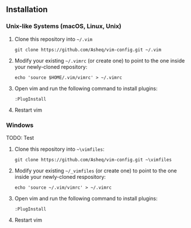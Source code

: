 ## Installation

### Unix-like Systems (macOS, Linux, Unix)

1. Clone this repository into `~/.vim`

     `git clone https://github.com/Asheq/vim-config.git ~/.vim`

1. Modify your existing `~/.vimrc` (or create one) to point to the one inside your newly-cloned repository:

     `echo 'source $HOME/.vim/vimrc' > ~/.vimrc`

1. Open vim and run the following command to install plugins:

     `:PlugInstall`

1. Restart vim

### Windows
TODO: Test

1. Clone this repository into `~\vimfiles`:

     `git clone https://github.com/Asheq/vim-config.git ~\vimfiles`

1. Modify your existing `~/_vimfiles` (or create one) to point to the one inside your newly-cloned respository:

     `echo 'source ~/.vim/vimrc' > ~/.vimrc`

1. Open vim and run the following command to install plugins:

     `:PlugInstall`

1. Restart vim
